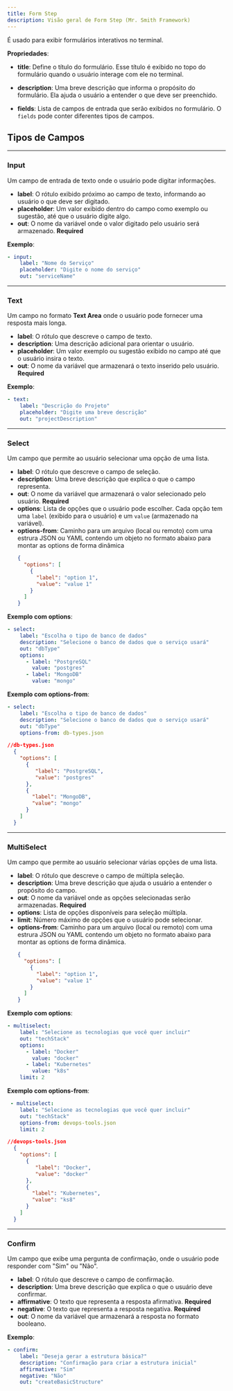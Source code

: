```yaml
---
title: Form Step
description: Visão geral de Form Step (Mr. Smith Framework)
---
```



É usado para exibir formulários interativos no terminal.

**Propriedades**:

- **title**: Define o título do formulário. Esse título é exibido no topo do formulário quando o usuário interage com ele no terminal.


- **description**: Uma breve descrição que informa o propósito do formulário. Ela ajuda o usuário a entender o que deve ser preenchido.


- **fields**: Lista de campos de entrada que serão exibidos no formulário. O `fields` pode conter diferentes tipos de campos.

## Tipos de Campos

---

### Input
Um campo de entrada de texto onde o usuário pode digitar informações.

- **label**: O rótulo exibido próximo ao campo de texto, informando ao usuário o que deve ser digitado.
- **placeholder**: Um valor exibido dentro do campo como exemplo ou sugestão, até que o usuário digite algo.
- **out**: O nome da variável onde o valor digitado pelo usuário será armazenado. **Required**

**Exemplo**:
```yaml
- input:
    label: "Nome do Serviço"
    placeholder: "Digite o nome do serviço"
    out: "serviceName"
```

---


  ### Text
  Um campo no formato **Text Area** onde o usuário pode fornecer uma resposta mais longa.

  - **label**: O rótulo que descreve o campo de texto.
  - **description**: Uma descrição adicional para orientar o usuário.
  - **placeholder**: Um valor exemplo ou sugestão exibido no campo até que o usuário insira o texto.
  - **out**: O nome da variável que armazenará o texto inserido pelo usuário. **Required**

  **Exemplo**:
  ```yaml
  - text:
      label: "Descrição do Projeto"
      placeholder: "Digite uma breve descrição"
      out: "projectDescription"
  ```

---

  ### Select
  Um campo que permite ao usuário selecionar uma opção de uma lista.

  - **label**: O rótulo que descreve o campo de seleção.
  - **description**: Uma breve descrição que explica o que o campo representa.
  - **out**: O nome da variável que armazenará o valor selecionado pelo usuário. **Required**
  - **options**: Lista de opções que o usuário pode escolher. Cada opção tem uma `label` (exibido para o usuário) e um `value` (armazenado na variável). 
  - **options-from**:  Caminho para um arquivo (local ou remoto) com uma estrura JSON ou YAML contendo um objeto no formato abaixo para montar as options de forma dinâmica
    ```json
    {
      "options": [
        {
          "label": "option 1",
          "value": "value 1"
        }
      ]
    }
    ```

  **Exemplo com options**:
  ```yaml
  - select:
      label: "Escolha o tipo de banco de dados"
      description: "Selecione o banco de dados que o serviço usará"
      out: "dbType"
      options:
        - label: "PostgreSQL"
          value: "postgres"
        - label: "MongoDB"
          value: "mongo"
  ```

  **Exemplo com options-from**:
  ```yaml
  - select:
      label: "Escolha o tipo de banco de dados"
      description: "Selecione o banco de dados que o serviço usará"
      out: "dbType"
      options-from: db-types.json
  ```
  ```json
  //db-types.json
    {
      "options": [
        {
           "label": "PostgreSQL",
           "value": "postgres"
        },
        {
          "label": "MongoDB",
          "value": "mongo"
        }
      ]
    }
  ```

---

  ### MultiSelect
  Um campo que permite ao usuário selecionar várias opções de uma lista.

  - **label**: O rótulo que descreve o campo de múltipla seleção.
  - **description**: Uma breve descrição que ajuda o usuário a entender o propósito do campo.
  - **out**: O nome da variável onde as opções selecionadas serão armazenadas. **Required**
  - **options**: Lista de opções disponíveis para seleção múltipla. 
  - **limit**: Número máximo de opções que o usuário pode selecionar.
  - **options-from**:  Caminho para um arquivo (local ou remoto) com uma  estrura JSON ou YAML contendo um objeto no formato abaixo para montar as options de forma dinâmica.
    ```json
    {
      "options": [
        {
          "label": "option 1",
          "value": "value 1"
        }
      ]
    }
    ```

  **Exemplo com options**:
  ```yaml
  - multiselect:
      label: "Selecione as tecnologias que você quer incluir"
      out: "techStack"
      options:
        - label: "Docker"
          value: "docker"
        - label: "Kubernetes"
          value: "k8s"
      limit: 2
  ```

  **Exemplo com options-from**:
  ```yaml
   - multiselect:
      label: "Selecione as tecnologias que você quer incluir"
      out: "techStack"
      options-from: devops-tools.json
      limit: 2
  ```
  ```json
  //devops-tools.json
    {
      "options": [
        {
           "label": "Docker",
           "value": "docker"
        },
        {
          "label": "Kubernetes",
          "value": "ks8"
        }
      ]
    }
  ```

---

  ### Confirm
  Um campo que exibe uma pergunta de confirmação, onde o usuário pode responder com "Sim" ou "Não".

  - **label**: O rótulo que descreve o campo de confirmação.
  - **description**: Uma breve descrição que explica o que o usuário deve confirmar.
  - **affirmative**: O texto que representa a resposta afirmativa. **Required**
  - **negative**: O texto que representa a resposta negativa. **Required**
  - **out**: O nome da variável que armazenará a resposta no formato booleano.

  **Exemplo**:
  ```yaml
  - confirm:
      label: "Deseja gerar a estrutura básica?"
      description: "Confirmação para criar a estrutura inicial"
      affirmative: "Sim"
      negative: "Não"
      out: "createBasicStructure"
  ```